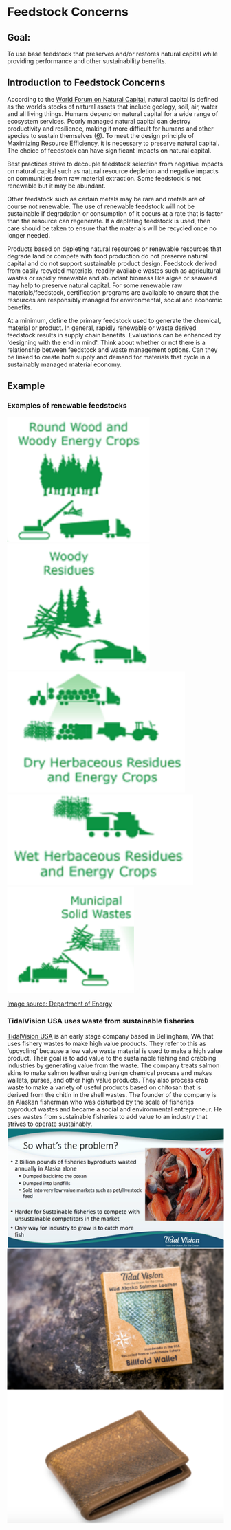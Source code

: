 # Feedstock Concerns

## Goal: 
To use base feedstock that preserves and/or restores natural capital while providing performance and other sustainability benefits.

## Introduction to Feedstock Concerns
According to the [World Forum on Natural Capital](https://naturalcapitalforum.com/about/), natural capital is defined as the world’s stocks of natural assets that include geology, soil, air, water and all living things. Humans depend on natural capital for a wide range of ecosystem services. Poorly managed natural capital can destroy productivity and resilience, making it more difficult for humans and other species to sustain themselves ([6](https://naturalcapitalforum.com/about/)). To meet the design principle of Maximizing Resource Efficiency, it is necessary to preserve natural capital. The choice of feedstock can have significant impacts on natural capital.

Best practices strive to decouple feedstock selection from negative impacts on natural capital such as natural resource depletion and negative impacts on communities from raw material extraction. Some feedstock is not renewable but it may be abundant. 

Other feedstock such as certain metals may be rare and metals are of course not renewable. The use of renewable feedstock will not be sustainable if degradation or consumption of it occurs at a rate that is faster than the resource can regenerate.  If a depleting feedstock is used, then care should be taken to ensure that the materials will be recycled once no longer needed.

Products based on depleting natural resources or renewable resources that degrade land or compete with food production do not preserve natural capital and do not support sustainable product design. Feedstock derived from easily recycled materials, readily available wastes such as agricultural wastes or rapidly renewable and abundant biomass like algae or seaweed may help to preserve natural capital. For some renewable raw materials/feedstock, certification programs are available to ensure that the resources are responsibly managed for environmental, social and economic benefits. 

At a minimum, define the primary feedstock used to generate the chemical, material or product. In general, rapidly renewable or waste derived feedstock results in supply chain benefits. Evaluations can be enhanced by 'designing with the end in mind'. Think about whether or not there is a relationship between feedstock and waste management options.  Can they be linked to create both supply and demand for materials that cycle in a sustainably managed material economy.

## Example
### Examples of renewable feedstocks
![Round wood and energy crops](https://raw.githubusercontent.com/NorthwestGreenChemistry/PrISM/develop/app/assets/2-feedstock/round-wood.png)
![Woody residues](https://raw.githubusercontent.com/NorthwestGreenChemistry/PrISM/develop/app/assets/2-feedstock/woody-residues.png)
![Dry herbaceous residues and energy crops](https://raw.githubusercontent.com/NorthwestGreenChemistry/PrISM/develop/app/assets/2-feedstock/dry-herbaceous-residue.png)
![Wet herbaceous residues and energy crops](https://raw.githubusercontent.com/NorthwestGreenChemistry/PrISM/develop/app/assets/2-feedstock/wet-herbaceous-residue.png)
![Municipal solid wastes](https://raw.githubusercontent.com/NorthwestGreenChemistry/PrISM/develop/app/assets/2-feedstock/municipal-solid-wastes.png)

[Image source: Department of Energy](https://www.energy.gov/eere/bioenergy/biomass-feedstocks/)

### TidalVision USA uses waste from sustainable fisheries
[TidalVision USA](https://tidalvisionusa.com/) is an early stage company based in Bellingham, WA that uses fishery wastes to make high value products. They refer to this as ‘upcycling’ because a low value waste material is used to make a high value product.  Their goal is to add value to the sustainable fishing and crabbing industries by generating value from the waste.  The company treats salmon skins to make salmon leather using benign chemical process and makes wallets, purses, and other high value products.  They also process crab waste to make a variety of useful products based on chitosan that is derived from the chitin in the shell wastes.  The founder of the company is an Alaskan fisherman who was disturbed by the scale of fisheries byproduct wastes and became a social and environmental entrepreneur.  He uses wastes from sustainable fisheries to add value to an industry that strives to operate sustainably.
![2 billion pounds of fisheries byproducts are wasted annually in Alaska alone. The waste is dumped back into the ocean or landfills, or sold into very low value markets such as pet/livestock feed. It's also harder for sustainable fisheries to compete with unsustainable competitors on the market. The only way for the industry to grow right now is to catch more fish.](https://raw.githubusercontent.com/NorthwestGreenChemistry/PrISM/develop/app/assets/2-feedstock/tidal-vision-pop.png)
![wallets made from salmon skin](https://raw.githubusercontent.com/NorthwestGreenChemistry/PrISM/develop/app/assets/2-feedstock/tidal-vision.png)

